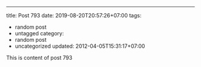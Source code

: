 ---
title: Post 793
date: 2019-08-20T20:57:26+07:00
tags:
  - random post
  - untagged
category:
  - random post
  - uncategorized
updated: 2012-04-05T15:31:17+07:00

This is content of post 793